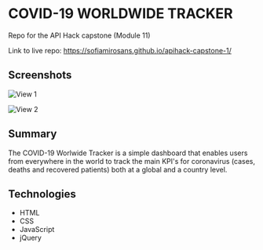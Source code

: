 # COVID-19 WORLDWIDE TRACKER  

Repo for the API Hack capstone (Module 11)

Link to live repo: https://sofiamirosans.github.io/apihack-capstone-1/

## Screenshots

![View 1](https://ibb.co/Gp6R0Wy)

![View 2](https://ibb.co/4t0M04T)

## Summary

The COVID-19 Worlwide Tracker is a simple dashboard that enables users from everywhere in the world to track the main KPI's for coronavirus (cases, deaths and recovered patients) both at a global and a country level.

## Technologies 

- HTML
- CSS
- JavaScript
- jQuery


